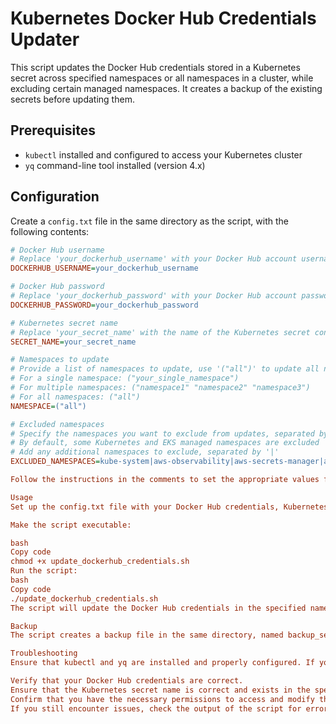 # Kubernetes Docker Hub Credentials Updater

This script updates the Docker Hub credentials stored in a Kubernetes secret across specified namespaces or all namespaces in a cluster, while excluding certain managed namespaces. It creates a backup of the existing secrets before updating them.

## Prerequisites

- `kubectl` installed and configured to access your Kubernetes cluster
- `yq` command-line tool installed (version 4.x)

## Configuration

Create a `config.txt` file in the same directory as the script, with the following contents:

```ini
# Docker Hub username
# Replace 'your_dockerhub_username' with your Docker Hub account username
DOCKERHUB_USERNAME=your_dockerhub_username

# Docker Hub password
# Replace 'your_dockerhub_password' with your Docker Hub account password or access token
DOCKERHUB_PASSWORD=your_dockerhub_password

# Kubernetes secret name
# Replace 'your_secret_name' with the name of the Kubernetes secret containing the Docker Hub credentials
SECRET_NAME=your_secret_name

# Namespaces to update
# Provide a list of namespaces to update, use '("all")' to update all namespaces except excluded ones
# For a single namespace: ("your_single_namespace")
# For multiple namespaces: ("namespace1" "namespace2" "namespace3")
# For all namespaces: ("all")
NAMESPACE=("all")

# Excluded namespaces
# Specify the namespaces you want to exclude from updates, separated by a '|' symbol
# By default, some Kubernetes and EKS managed namespaces are excluded
# Add any additional namespaces to exclude, separated by '|'
EXCLUDED_NAMESPACES=kube-system|aws-observability|aws-secrets-manager|aws-load-balancer-controller|your_additional_namespace

Follow the instructions in the comments to set the appropriate values for your environment.

Usage
Set up the config.txt file with your Docker Hub credentials, Kubernetes secret name, and desired namespaces.

Make the script executable:

bash
Copy code
chmod +x update_dockerhub_credentials.sh
Run the script:
bash
Copy code
./update_dockerhub_credentials.sh
The script will update the Docker Hub credentials in the specified namespaces or all namespaces (excluding the managed namespaces). It will also create a backup file with the existing secrets before updating them.

Backup
The script creates a backup file in the same directory, named backup_secrets_<timestamp>.txt, containing the existing secrets before updating them. The backup file includes the namespace information and the original secret configuration in YAML format.

Troubleshooting
Ensure that kubectl and yq are installed and properly configured. If you encounter issues with the script, check the following:

Verify that your Docker Hub credentials are correct.
Ensure that the Kubernetes secret name is correct and exists in the specified namespaces.
Confirm that you have the necessary permissions to access and modify the Kubernetes secrets in the desired namespaces.
If you still encounter issues, check the output of the script for error messages and refer to the Kubernetes and Docker Hub documentation for further guidance.